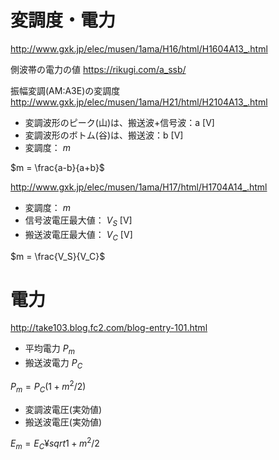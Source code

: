 # 変調度・電力

http://www.gxk.jp/elec/musen/1ama/H16/html/H1604A13_.html

側波帯の電力の値
https://rikugi.com/a_ssb/

振幅変調(AM:A3E)の変調度
http://www.gxk.jp/elec/musen/1ama/H21/html/H2104A13_.html
- 変調波形のピーク(山)は、搬送波+信号波：a [V]
- 変調波形のボトム(谷)は、搬送波：b [V]
- 変調度： $m$

$m = \frac{a-b}{a+b}$


http://www.gxk.jp/elec/musen/1ama/H17/html/H1704A14_.html
- 変調度： $m$
- 信号波電圧最大値： $V_S$ [V]
- 搬送波電圧最大値： $V_C$ [V]

$m = \frac{V_S}{V_C}$

# 電力
http://take103.blog.fc2.com/blog-entry-101.html

- 平均電力 $P_m$
- 搬送波電力 $P_C$

$P_m = P_C(1+m^2/2)$

- 変調波電圧(実効値)
- 搬送波電圧(実効値)

$E_m = E_C ¥sqrt{1+m^2/2}$
